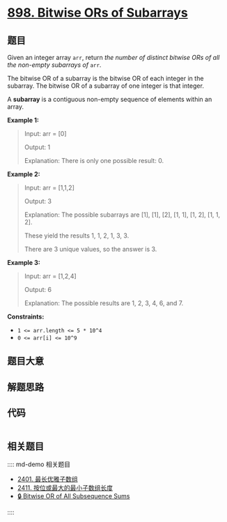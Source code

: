 # [898. Bitwise ORs of Subarrays](https://leetcode.com/problems/bitwise-ors-of-subarrays/)

## 题目

Given an integer array `arr`, return _the number of distinct bitwise ORs of
all the non-empty subarrays of_ `arr`.

The bitwise OR of a subarray is the bitwise OR of each integer in the
subarray. The bitwise OR of a subarray of one integer is that integer.

A **subarray** is a contiguous non-empty sequence of elements within an array.

**Example 1:**

> Input: arr = [0]
>
> Output: 1
>
> Explanation: There is only one possible result: 0.

**Example 2:**

> Input: arr = [1,1,2]
>
> Output: 3
>
> Explanation: The possible subarrays are [1], [1], [2], [1, 1], [1, 2], [1, 1, 2].
>
> These yield the results 1, 1, 2, 1, 3, 3.
>
> There are 3 unique values, so the answer is 3.

**Example 3:**

> Input: arr = [1,2,4]
>
> Output: 6
>
> Explanation: The possible results are 1, 2, 3, 4, 6, and 7.

**Constraints:**

- `1 <= arr.length <= 5 * 10^4`
- `0 <= arr[i] <= 10^9`

## 题目大意

## 解题思路

## 代码

```javascript

```

## 相关题目

:::: md-demo 相关题目

- [2401. 最长优雅子数组](https://leetcode.com/problems/longest-nice-subarray)
- [2411. 按位或最大的最小子数组长度](https://leetcode.com/problems/smallest-subarrays-with-maximum-bitwise-or)
- [🔒 Bitwise OR of All Subsequence Sums](https://leetcode.com/problems/bitwise-or-of-all-subsequence-sums)

::::

